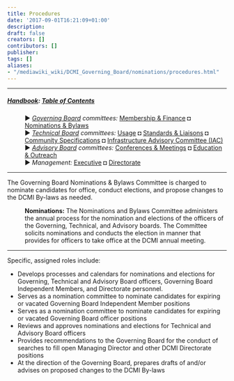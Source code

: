 ```yaml
---
title: Procedures
date: '2017-09-01T16:21:09+01:00'
description: 
draft: false
creators: []
contributors: []
publisher: 
tags: []
aliases:
- "/mediawiki_wiki/DCMI_Governing_Board/nominations/procedures.html"
---
```


* * *

##### [Handbook](/mediawiki_wiki/DCMI_Handbook "DCMI Handbook"): [Table of Contents](/mediawiki_wiki/DCMI_Handbook "DCMI Handbook") 
<dl>
<dd> ► <i><a href="/mediawiki_wiki/DCMI_Governing_Board.md" title="DCMI Governing Board">Governing Board</a> committees:</i> <a href="/mediawiki_wiki/DCMI_Governing_Board/finance.md" title="DCMI Governing Board/finance">Membership &amp; Finance</a> ◘ <a href="/mediawiki_wiki/DCMI_Governing_Board/nominations.md" title="DCMI Governing Board/nominations">Nominations &amp; Bylaws</a> 
</dd>
<dd> ► <i><a href="/mediawiki_wiki/DCMI_Technical_Board.md" title="DCMI Technical Board">Technical Board</a> committees:</i> <a href="/mediawiki_wiki/DCMI_Technical_Board/usage.md" title="DCMI Technical Board/usage">Usage</a> ◘ <a href="/mediawiki_wiki/DCMI_Technical_Board/standards.md" title="DCMI Technical Board/standards">Standards &amp; Liaisons</a> ◘ <a href="/mediawiki_wiki/DCMI_Technical_Board/specifications.md" title="DCMI Technical Board/specifications">Community Specifications</a> ◘ <a href="/mediawiki_wiki/DCMI_Technical_Board/infrastructure.md" title="DCMI Technical Board/infrastructure">Infrastructure Advisory Committee (IAC)</a>
</dd>
<dd> ► <i><a href="/mediawiki_wiki/DCMI_Advisory_Board.md" title="DCMI Advisory Board">Advisory Board</a> committees:</i> <a href="/mediawiki_wiki/DCMI_Advisory_Board/meetings.md" title="DCMI Advisory Board/meetings">Conferences &amp; Meetings</a> ◘ <a href="/mediawiki_wiki/DCMI_Advisory_Board/documentation.md" title="DCMI Advisory Board/documentation">Education &amp; Outreach</a>
</dd>
<dd> ► <i>Management:</i> <a href="/mediawiki_wiki/Exec_Committee.md" title="Exec Committee">Executive</a> ◘ <a href="/mediawiki_wiki/Exec_Committee/directorate.md" title="Exec Committee/directorate">Directorate</a>
</dd>
</dl>

* * *

The Governing Board Nominations & Bylaws Committee is charged to nominate candidates for office, conduct elections, and propose changes to the DCMI By-laws as needed.

<dl><dd>
<b>Nominations:</b> The Nominations and Bylaws Committee administers the annual process for the nomination and elections of the officers of the Governing, Technical, and Advisory boards. The Committee solicits nominations and conducts the election in manner that provides for officers to take office at the DCMI annual meeting.
</dd></dl>

* * *

Specific, assigned roles include:

- Develops processes and calendars for nominations and elections for Governing, Technical and Advisory Board officers, Governing Board Independent Members, and Directorate personnel.
- Serves as a nomination committee to nominate candidates for expiring or vacated Governing Board Independent Member positions
- Serves as a nomination committee to nominate candidates for expiring or vacated Governing Board officer positions
- Reviews and approves nominations and elections for Technical and Advisory Board officers
- Provides recommendations to the Governing Board for the conduct of searches to fill open Managing Director and other DCMI Directorate positions
- At the direction of the Governing Board, prepares drafts of and/or advises on proposed changes to the DCMI By-laws
<!-- 
NewPP limit report
Preprocessor node count: 7/1000000
Post-expand include size: 904/2097152 bytes
Template argument size: 0/2097152 bytes
Expensive parser function count: 0/100
-->
